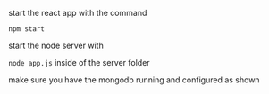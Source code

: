start the react app with the command 

`npm start`

start the node server with 

`node app.js` inside of the server folder

make sure you have the mongodb running and configured as shown
